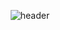 <div align="center"> 

![header](https://capsule-render.vercel.app/api?type=waving&height=300&color=auto&text=WellshCorgi's%20Github&descAlign=83&reversal=false&animation=fadeIn&desc=Have%20a%20no%20bug%20day%20%20⋆★⋆&descAlignY=69&descSize=25&fontAlign=50&fontAlignY=42)

 <br/>
